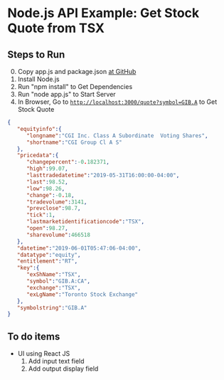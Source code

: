 # Node.js API Example: Get Stock Quote from TSX

## Steps to Run
0. Copy app.js and package.json [at GitHub](https://github.com/valentine-dev/valentine-dev.github.io/tree/master/nodejs/app1)
1. Install Node.js
2. Run "npm install" to Get Dependencies
3. Run "node app.js" to Start Server
4. In Browser, Go to [`http://localhost:3000/quote?symbol=GIB.A`](http://localhost:3000/quote?symbol=GIB.A) to Get Stock Quote

```json
{
   "equityinfo":{
      "longname":"CGI Inc. Class A Subordinate  Voting Shares",
      "shortname":"CGI Group Cl A S"
   },
   "pricedata":{
      "changepercent":-0.182371,
      "high":99.07,
      "lasttradedatetime":"2019-05-31T16:00:00-04:00",
      "last":98.52,
      "low":98.26,
      "change":-0.18,
      "tradevolume":3141,
      "prevclose":98.7,
      "tick":1,
      "lastmarketidentificationcode":"TSX",
      "open":98.27,
      "sharevolume":466518
   },
   "datetime":"2019-06-01T05:47:06-04:00",
   "datatype":"equity",
   "entitlement":"RT",
   "key":{
      "exShName":"TSX",
      "symbol":"GIB.A:CA",
      "exchange":"TSX",
      "exLgName":"Toronto Stock Exchange"
   },
   "symbolstring":"GIB.A"
}
```

## To do items
* UI using React JS
  1. Add input text field
  2. Add output display field
